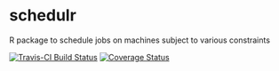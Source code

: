# schedulr
R package to schedule jobs on machines subject to various constraints

[![Travis-CI Build Status](https://travis-ci.org/niranjv/schedulr.png?branch=develop)](https://travis-ci.org/niranjv/schedulr) [![Coverage Status](https://coveralls.io/repos/niranjv/schedulr/badge.svg?branch=develop)](https://coveralls.io/r/niranjv/schedulr?branch=develop)
